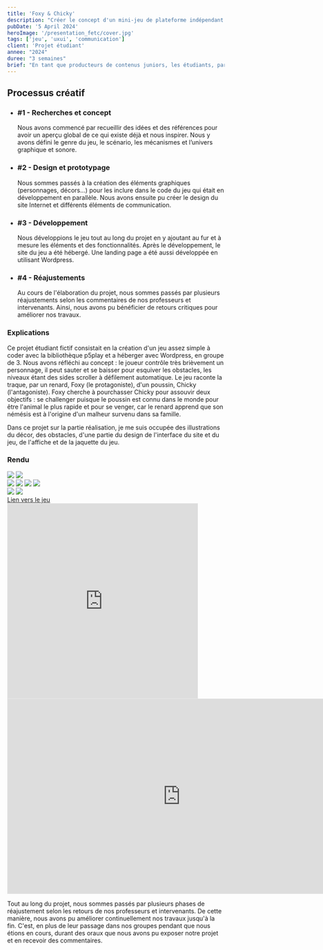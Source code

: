 ```yaml
---
title: 'Foxy & Chicky'
description: "Créer le concept d'un mini-jeu de plateforme indépendant en ligne, son identité visuelle et sa communication."
pubDate: '5 April 2024'
heroImage: '/presentation_fetc/cover.jpg'
tags: ['jeu', 'uxui', 'communication']
client: 'Projet étudiant'
annee: "2024"
duree: "3 semaines"
brief: "En tant que producteurs de contenus juniors, les étudiants, par équipe de 3 ou 4, doivent, pour le lancement d’un mini jeu indépendant (Indie Game), produire et héberger l’ensemble des contenus multimédias."
---
```


<article class="flex flex-col w-full py-7 px-10 my-6 gap-5 text-clrWhite bg-secondaryNeutral rounded-xl">
    <h2 class="font-cormorantInfant text-3xl">Processus créatif</h2>
    <ul class="grid grid-cols-1 gap-4 lg:gap-0 lg:grid-cols-4 w-full">
        <li class="flex flex-col lg:px-5 gap-2 lg:gap-1">
            <h3 class="text-lg">#1 - Recherches et concept</h3>
            <p>Nous avons commencé par recueillir des idées et des références pour avoir un aperçu global de ce qui existe déjà et nous inspirer. Nous y avons défini le genre du jeu, le scénario, les mécanismes et l’univers graphique et sonore.</p>
        </li>
        <li class="flex flex-col lg:px-5 gap-2 lg:gap-1">
            <h3 class="text-lg">#2 - Design et prototypage</h3>
            <p>Nous sommes passés à la création des éléments graphiques (personnages, décors...) pour les inclure dans le code du jeu qui était en développement en parallèle. Nous avons ensuite pu créer le design du site Internet et différents éléments de communication.</p>
        </li>
        <li class="flex flex-col lg:px-5 gap-2 lg:gap-1">
            <h3 class="text-lg">#3 - Développement</h3>
            <p>Nous développions le jeu tout au long du projet en y ajoutant au fur et à mesure les éléments et des fonctionnalités. Après le développement, le site du jeu a été hébergé. Une landing page a été aussi développée en utilisant Wordpress.</p>
        </li>
        <li class="flex flex-col lg:px-5 gap-2 lg:gap-1">
            <h3 class="text-lg">#4 - Réajustements</h3>
            <p>Au cours de l'élaboration du projet, nous sommes passés par plusieurs réajustements selon les commentaires de nos professeurs et intervenants. Ainsi, nous avons pu bénéficier de retours critiques pour améliorer nos travaux.</p>
        </li>
    </ul>
</article>

### **Explications**
Ce projet étudiant fictif consistait en la création d'un jeu assez simple à coder avec la bibliothèque p5play et a héberger avec Wordpress, en groupe de 3. Nous avons réfléchi au concept : le joueur contrôle très brièvement un personnage, il peut sauter et se baisser pour esquiver les obstacles, les niveaux étant des sides scroller à défilement automatique.
Le jeu raconte la traque, par un renard, Foxy (le protagoniste), d'un poussin, Chicky (l'antagoniste). Foxy cherche à pourchasser Chicky pour assouvir deux objectifs : se challenger puisque le poussin est connu dans le monde pour être l'animal le plus rapide et pour se venger, car le renard apprend que son némésis est à l'origine d'un malheur survenu dans sa famille.

Dans ce projet sur la partie réalisation, je me suis occupée des illustrations du décor, des obstacles, d'une partie du design de l'interface du site et du jeu, de l'affiche et de la jaquette du jeu.

### **Rendu**

<section class="flex justify-between w-full">
    <img class="max-w-[49%]" src="/presentation_fetc/Character_Foxy.png"/>
    <img class="max-w-[49%]" src="/presentation_fetc/Character_Chicky.png"/>
</section>

<section class="flex justify-between w-full flex-wrap">
    <img class="max-w-[49%]" src="/presentation_fetc/spring.png"/>
    <img class="max-w-[49%]" src="/presentation_fetc/summer.png"/>
    <img class="max-w-[49%]" src="/presentation_fetc/autumn.png"/>
    <img class="max-w-[49%]" src="/presentation_fetc/winter.png"/>
</section>

<section class="grid gap-6 grid-cols-3 grid-rows-1 w-full">
    <img class="" src="/presentation_fetc/affiche.png"/>
    <img class="col-span-2" src="/presentation_fetc/jaquette.png"/>
</section>

<a href="https://urlr.me/zvhyW5" class="flex self-start rounded-lg px-7 py-3 text-clrWhite bg-primaryNeutral overflow-hidden relative group">
    <span class="absolute top-0 left-0 flex w-full h-0 mb-0 transition-all duration-200 ease-out transform translate-y-0 bg-primaryDark group-hover:h-full"></span>
    <span class="relative">Lien vers le jeu</span>
</a>

<section class="flex w-full justify-between">
    <iframe style="border: 1px solid rgba(0, 0, 0, 0.1);" width="440" height="450" src="https://embed.figma.com/proto/hTuPsoKMOi46HBbTUuom23/CHAUVEAU_DECOUX_NOEL_SAE4crea02?page-id=1%3A11&node-id=797-8039&viewport=447%2C1520%2C0.37&scaling=scale-down-width&content-scaling=fixed&starting-point-node-id=797%3A8039&embed-host=share" allowfullscreen></iframe>
    <iframe style="border: 1px solid rgba(0, 0, 0, 0.1);" width="800" height="450" src="https://embed.figma.com/proto/hTuPsoKMOi46HBbTUuom23/CHAUVEAU_DECOUX_NOEL_SAE4crea02?page-id=1%3A11&node-id=797-8012&viewport=447%2C1520%2C0.37&scaling=scale-down-width&content-scaling=fixed&starting-point-node-id=797%3A8012&embed-host=share" allowfullscreen></iframe>
</section>

Tout au long du projet, nous sommes passés par plusieurs phases de réajustement selon les retours de nos professeurs et intervenants. De cette manière, nous avons pu améliorer continuellement nos travaux jusqu'à la fin. C'est, en plus de leur passage dans nos groupes pendant que nous étions en cours, durant des oraux que nous avons pu exposer notre projet et en recevoir des commentaires.